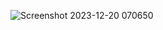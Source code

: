![Screenshot 2023-12-20 070650](https://github.com/Harsh-pandey01/Santa-Shop/assets/119397094/55febf8f-f668-43d1-83cb-6fd5a7b4a055)
